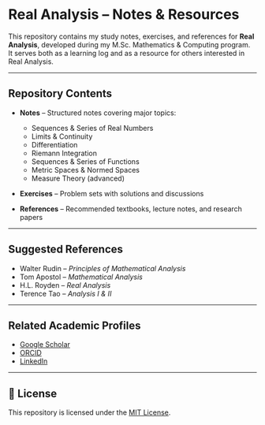 # Real Analysis – Notes & Resources

This repository contains my study notes, exercises, and references for **Real Analysis**, developed during my M.Sc. Mathematics & Computing program.  
It serves both as a learning log and as a resource for others interested in Real Analysis.

---

## Repository Contents

- **Notes** – Structured notes covering major topics:
  - Sequences & Series of Real Numbers
  - Limits & Continuity
  - Differentiation
  - Riemann Integration
  - Sequences & Series of Functions
  - Metric Spaces & Normed Spaces
  - Measure Theory (advanced)

- **Exercises** – Problem sets with solutions and discussions

- **References** – Recommended textbooks, lecture notes, and research papers

---

## Suggested References

- Walter Rudin – *Principles of Mathematical Analysis*  
- Tom Apostol – *Mathematical Analysis*  
- H.L. Royden – *Real Analysis*  
- Terence Tao – *Analysis I & II*  

---

## Related Academic Profiles

- [Google Scholar](https://scholar.google.com/citations?user=cAZxaQMAAAAJ)  
- [ORCID](https://orcid.org/0009-0004-0035-5714)  
- [LinkedIn](https://www.linkedin.com/in/lakshitsinghbishttm)  

---

## 📜 License

This repository is licensed under the [MIT License](LICENSE).  

